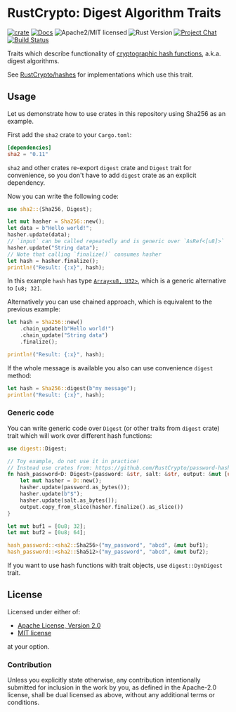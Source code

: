 # RustCrypto: Digest Algorithm Traits

[![crate][crate-image]][crate-link]
[![Docs][docs-image]][docs-link]
![Apache2/MIT licensed][license-image]
![Rust Version][rustc-image]
[![Project Chat][chat-image]][chat-link]
[![Build Status][build-image]][build-link]

Traits which describe functionality of [cryptographic hash functions][0], a.k.a.
digest algorithms.

See [RustCrypto/hashes][1] for implementations which use this trait.

## Usage

Let us demonstrate how to use crates in this repository using Sha256 as an
example.

First add the `sha2` crate to your `Cargo.toml`:

```toml
[dependencies]
sha2 = "0.11"
```

`sha2` and other crates re-export `digest` crate and `Digest` trait for
convenience, so you don't have to add `digest` crate as an explicit dependency.

Now you can write the following code:

```rust
use sha2::{Sha256, Digest};

let mut hasher = Sha256::new();
let data = b"Hello world!";
hasher.update(data);
// `input` can be called repeatedly and is generic over `AsRef<[u8]>`
hasher.update("String data");
// Note that calling `finalize()` consumes hasher
let hash = hasher.finalize();
println!("Result: {:x}", hash);
```

In this example `hash` has type [`Array<u8, U32>`][2], which is a generic
alternative to `[u8; 32]`.

Alternatively you can use chained approach, which is equivalent to the previous
example:

```rust
let hash = Sha256::new()
    .chain_update(b"Hello world!")
    .chain_update("String data")
    .finalize();

println!("Result: {:x}", hash);
```

If the whole message is available you also can use convenience `digest` method:

```rust
let hash = Sha256::digest(b"my message");
println!("Result: {:x}", hash);
```

### Generic code

You can write generic code over `Digest` (or other traits from `digest` crate)
trait which will work over different hash functions:

```rust
use digest::Digest;

// Toy example, do not use it in practice!
// Instead use crates from: https://github.com/RustCrypto/password-hashing
fn hash_password<D: Digest>(password: &str, salt: &str, output: &mut [u8]) {
    let mut hasher = D::new();
    hasher.update(password.as_bytes());
    hasher.update(b"$");
    hasher.update(salt.as_bytes());
    output.copy_from_slice(hasher.finalize().as_slice())
}

let mut buf1 = [0u8; 32];
let mut buf2 = [0u8; 64];

hash_password::<sha2::Sha256>("my_password", "abcd", &mut buf1);
hash_password::<sha2::Sha512>("my_password", "abcd", &mut buf2);
```

If you want to use hash functions with trait objects, use `digest::DynDigest`
trait.

## License

Licensed under either of:

 * [Apache License, Version 2.0](http://www.apache.org/licenses/LICENSE-2.0)
 * [MIT license](http://opensource.org/licenses/MIT)

at your option.

### Contribution

Unless you explicitly state otherwise, any contribution intentionally submitted
for inclusion in the work by you, as defined in the Apache-2.0 license, shall be
dual licensed as above, without any additional terms or conditions.

[//]: # (badges)

[crate-image]: https://img.shields.io/crates/v/digest.svg
[crate-link]: https://crates.io/crates/digest
[docs-image]: https://docs.rs/digest/badge.svg
[docs-link]: https://docs.rs/digest/
[license-image]: https://img.shields.io/badge/license-Apache2.0/MIT-blue.svg
[rustc-image]: https://img.shields.io/badge/rustc-1.85+-blue.svg
[chat-image]: https://img.shields.io/badge/zulip-join_chat-blue.svg
[chat-link]: https://rustcrypto.zulipchat.com/#narrow/stream/260041-hashes
[build-image]: https://github.com/RustCrypto/traits/actions/workflows/digest.yml/badge.svg?branch=master
[build-link]: https://github.com/RustCrypto/traits/actions/workflows/digest.yml?query=branch:master

[//]: # (general links)

[0]: https://en.wikipedia.org/wiki/Cryptographic_hash_function
[1]: https://github.com/RustCrypto/hashes
[2]: https://docs.rs/hybrid-array
[3]: https://doc.rust-lang.org/std/io/trait.Read.html
[4]: https://doc.rust-lang.org/std/io/trait.Write.html
[5]: https://en.wikipedia.org/wiki/Hash-based_message_authentication_code
[6]: https://github.com/RustCrypto/MACs

